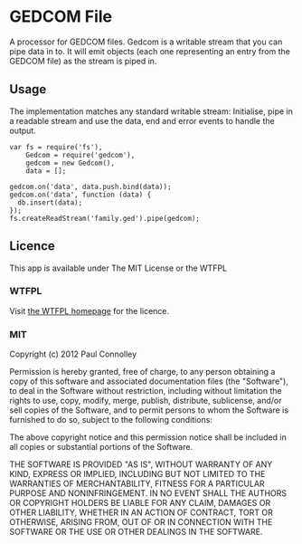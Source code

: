 # GEDCOM File

A processor for GEDCOM files. Gedcom is a writable stream that you can pipe data in to. It will emit objects (each one representing an entry from the GEDCOM file) as the stream is piped in.

## Usage

The implementation matches any standard writable stream: Initialise, pipe in a readable stream and use the data, end and error events to handle the output.

    var fs = require('fs'),
        Gedcom = require('gedcom'),
        gedcom = new Gedcom(),
        data = [];

    gedcom.on('data', data.push.bind(data));
    gedcom.on('data', function (data) {
      db.insert(data);
    });
    fs.createReadStream('family.ged').pipe(gedcom);

## Licence

This app is available under The MIT License or the WTFPL

### WTFPL

Visit [the WTFPL homepage](http://sam.zoy.org/wtfpl/) for the licence.

### MIT

Copyright (c) 2012 Paul Connolley

Permission is hereby granted, free of charge, to any person obtaining a copy of this software and associated documentation files (the "Software"), to deal in the Software without restriction, including without limitation the rights to use, copy, modify, merge, publish, distribute, sublicense, and/or sell copies of the Software, and to permit persons to whom the Software is furnished to do so, subject to the following conditions:

The above copyright notice and this permission notice shall be included in all copies or substantial portions of the Software.

THE SOFTWARE IS PROVIDED "AS IS", WITHOUT WARRANTY OF ANY KIND, EXPRESS OR IMPLIED, INCLUDING BUT NOT LIMITED TO THE WARRANTIES OF MERCHANTABILITY, FITNESS FOR A PARTICULAR PURPOSE AND NONINFRINGEMENT. IN NO EVENT SHALL THE AUTHORS OR COPYRIGHT HOLDERS BE LIABLE FOR ANY CLAIM, DAMAGES OR OTHER LIABILITY, WHETHER IN AN ACTION OF CONTRACT, TORT OR OTHERWISE, ARISING FROM, OUT OF OR IN CONNECTION WITH THE SOFTWARE OR THE USE OR OTHER DEALINGS IN THE SOFTWARE.


